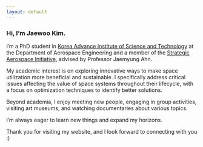 ```yaml
---
layout: default
---
```


### Hi, I’m Jaewoo Kim.

I’m a PhD student in [Korea Advance Institute of Science and Technology](https://kaist.ac.kr/en/) at the Department of Aerospace Engineering and a member of the [Strategic Aerospace Initiative](http://sai.kaist.ac.kr), advised by Professor Jaemyung Ahn. 

My academic interest is on exploring innovative ways to make space utilization more beneficial and sustainable. I specifically address critical issues affecting the value of space systems throughout their lifecycle, with a focus on optimization techniques to identify better solutions.

Beyond academia, I enjoy meeting new people, engaging in group activities, visiting art museums, and watching documentaries about various topics.

I’m always eager to learn new things and expand my horizons.

Thank you for visiting my website, and I look forward to connecting with you :)